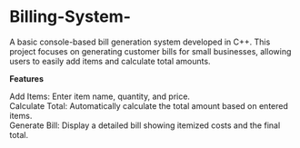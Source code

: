 # Billing-System-

A basic console-based bill generation system developed in C++. This project focuses on generating customer bills for small businesses, allowing users to easily add items and calculate total amounts.

<b>Features</b>

Add Items: Enter item name, quantity, and price.
<br>
Calculate Total: Automatically calculate the total amount based on entered items.
<br>
Generate Bill: Display a detailed bill showing itemized costs and the final total.

